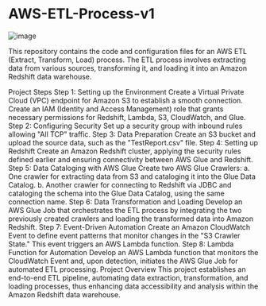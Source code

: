 # AWS-ETL-Process-v1
![image](https://github.com/prasadanilmore/AWS-ETL-Process-v1/assets/85488185/40c234ea-3d2b-45fd-aeec-de1793e754d3)


This repository contains the code and configuration files for an AWS ETL (Extract, Transform, Load) process. The ETL process involves extracting data from various sources, transforming it, and loading it into an Amazon Redshift data warehouse.

Project Steps
Step 1: Setting up the Environment
Create a Virtual Private Cloud (VPC) endpoint for Amazon S3 to establish a smooth connection.
Create an IAM (Identity and Access Management) role that grants necessary permissions for Redshift, Lambda, S3, CloudWatch, and Glue.
Step 2: Configuring Security
Set up a security group with inbound rules allowing "All TCP" traffic.
Step 3: Data Preparation
Create an S3 bucket and upload the source data, such as the "TestReport.csv" file.
Step 4: Setting up Redshift
Create an Amazon Redshift cluster, applying the security rules defined earlier and ensuring connectivity between AWS Glue and Redshift.
Step 5: Data Cataloging with AWS Glue
Create two AWS Glue Crawlers:
a. One crawler for extracting data from S3 and cataloging it into the Glue Data Catalog.
b. Another crawler for connecting to Redshift via JDBC and cataloging the schema into the Glue Data Catalog, using the same connection name.
Step 6: Data Transformation and Loading
Develop an AWS Glue Job that orchestrates the ETL process by integrating the two previously created crawlers and loading the transformed data into Amazon Redshift.
Step 7: Event-Driven Automation
Create an Amazon CloudWatch Event to define event patterns that monitor changes in the "S3 Crawler State." This event triggers an AWS Lambda function.
Step 8: Lambda Function for Automation
Develop an AWS Lambda function that monitors the CloudWatch Event and, upon detection, initiates the AWS Glue Job for automated ETL processing.
Project Overview
This project establishes an end-to-end ETL pipeline, automating data extraction, transformation, and loading processes, thus enhancing data accessibility and analysis within the Amazon Redshift data warehouse.

